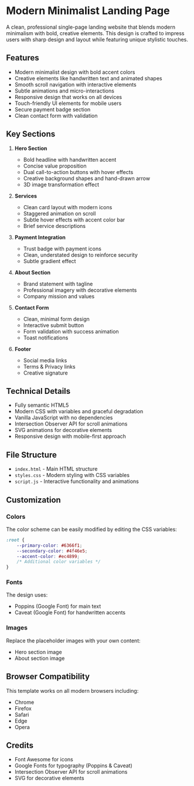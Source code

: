 # Modern Minimalist Landing Page

A clean, professional single-page landing website that blends modern minimalism with bold, creative elements. This design is crafted to impress users with sharp design and layout while featuring unique stylistic touches.

## Features

- Modern minimalist design with bold accent colors
- Creative elements like handwritten text and animated shapes
- Smooth scroll navigation with interactive elements
- Subtle animations and micro-interactions
- Responsive design that works on all devices
- Touch-friendly UI elements for mobile users
- Secure payment badge section
- Clean contact form with validation

## Key Sections

1. **Hero Section**
   - Bold headline with handwritten accent
   - Concise value proposition
   - Dual call-to-action buttons with hover effects
   - Creative background shapes and hand-drawn arrow
   - 3D image transformation effect

2. **Services**
   - Clean card layout with modern icons
   - Staggered animation on scroll
   - Subtle hover effects with accent color bar
   - Brief service descriptions

3. **Payment Integration**
   - Trust badge with payment icons
   - Clean, understated design to reinforce security
   - Subtle gradient effect

4. **About Section**
   - Brand statement with tagline
   - Professional imagery with decorative elements
   - Company mission and values

5. **Contact Form**
   - Clean, minimal form design
   - Interactive submit button
   - Form validation with success animation
   - Toast notifications

6. **Footer**
   - Social media links
   - Terms & Privacy links
   - Creative signature

## Technical Details

- Fully semantic HTML5
- Modern CSS with variables and graceful degradation
- Vanilla JavaScript with no dependencies
- Intersection Observer API for scroll animations
- SVG animations for decorative elements
- Responsive design with mobile-first approach

## File Structure

- `index.html` - Main HTML structure
- `styles.css` - Modern styling with CSS variables
- `script.js` - Interactive functionality and animations

## Customization

### Colors

The color scheme can be easily modified by editing the CSS variables:

```css
:root {
    --primary-color: #6366f1;
    --secondary-color: #4f46e5;
    --accent-color: #ec4899;
    /* Additional color variables */
}
```

### Fonts

The design uses:
- Poppins (Google Font) for main text
- Caveat (Google Font) for handwritten accents

### Images

Replace the placeholder images with your own content:
- Hero section image
- About section image

## Browser Compatibility

This template works on all modern browsers including:
- Chrome
- Firefox
- Safari
- Edge
- Opera

## Credits

- Font Awesome for icons
- Google Fonts for typography (Poppins & Caveat)
- Intersection Observer API for scroll animations
- SVG for decorative elements 
